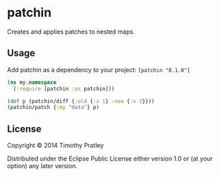 # patchin

Creates and applies patches to nested maps.

## Usage

Add patchin as a dependency to your project:
    `[patchin "0.1.0"]`

```clj
(ns my.namespace
  (:require [patchin :as patchin]))

(def p (patchin/diff {:old {:x 1} :new {:x 2}}))
(patchin/patch {:my "data"} p)
```

## License

Copyright © 2014 Timothy Pratley

Distributed under the Eclipse Public License either version 1.0 or (at
your option) any later version.
